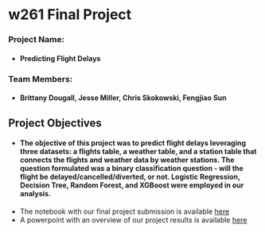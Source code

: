 # w261 Final Project

### Project Name: 
* #### Predicting Flight Delays

### Team Members:
* #### Brittany Dougall, Jesse Miller, Chris Skokowski, Fengjiao Sun

## Project Objectives

* #### The objective of this project was to predict flight delays leveraging three datasets: a flights table, a weather table, and a station table that connects the flights and weather data by weather stations. The question formulated was a binary classification question - will the flight be delayed/cancelled/diverted, or not. Logistic Regression, Decision Tree, Random Forest, and XGBoost were employed in our analysis.
* The notebook with our final project submission is available [here](https://github.com/jmiller558/W261-finalproject/blob/495bafe47c1b48944f2076bc8b935a9b7c4205ac/W261_SP22_FINAL_PROJECT_TEAM4.ipynb)
* A powerpoint with an overview of our project results is available [here](https://github.com/jmiller558/W261-finalproject/blob/2a4d145da01ed496171bbd9cdcaada1f747f607f/W261_Final_Project%20Final%20Presentation.pdf)
